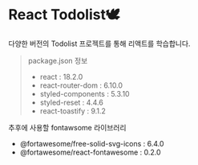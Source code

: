 # React Todolist🕊

다양한 버전의 Todolist 프로젝트를 통해 리액트를 학습합니다.

> package.json 정보
> + react : 18.2.0
> + react-router-dom : 6.10.0
> + styled-components : 5.3.10
> + styled-reset : 4.4.6
> + react-toastify : 9.1.2


추후에 사용할 fontawsome 라이브러리
+ @fortawesome/free-solid-svg-icons : 6.4.0
+ @fortawesome/react-fontawesome : 0.2.0
